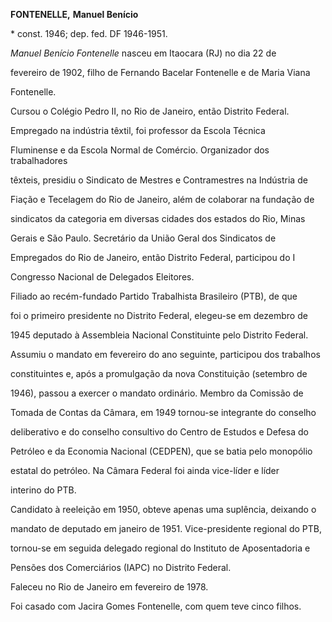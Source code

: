 **FONTENELLE,** **Manuel Benício**



\* const. 1946; dep. fed. DF 1946-1951.



*Manuel Benício Fontenelle* nasceu em Itaocara (RJ) no dia 22 de

fevereiro de 1902, filho de Fernando Bacelar Fontenelle e de Maria Viana

Fontenelle.



Cursou o Colégio Pedro II, no Rio de Janeiro, então Distrito Federal.

Empregado na indústria têxtil, foi professor da Escola Técnica

Fluminense e da Escola Normal de Comércio. Organizador dos trabalhadores

têxteis, presidiu o Sindicato de Mestres e Contramestres na Indústria de

Fiação e Tecelagem do Rio de Janeiro, além de colaborar na fundação de

sindicatos da categoria em diversas cidades dos estados do Rio, Minas

Gerais e São Paulo. Secretário da União Geral dos Sindicatos de

Empregados do Rio de Janeiro, então Distrito Federal, participou do I

Congresso Nacional de Delegados Eleitores.



Filiado ao recém-fundado Partido Trabalhista Brasileiro (PTB), de que

foi o primeiro presidente no Distrito Federal, elegeu-se em dezembro de

1945 deputado à Assembleia Nacional Constituinte pelo Distrito Federal.

Assumiu o mandato em fevereiro do ano seguinte, participou dos trabalhos

constituintes e, após a promulgação da nova Constituição (setembro de

1946), passou a exercer o mandato ordinário. Membro da Comissão de

Tomada de Contas da Câmara, em 1949 tornou-se integrante do conselho

deliberativo e do conselho consultivo do Centro de Estudos e Defesa do

Petróleo e da Economia Nacional (CEDPEN), que se batia pelo monopólio

estatal do petróleo. Na Câmara Federal foi ainda vice-líder e líder

interino do PTB.



Candidato à reeleição em 1950, obteve apenas uma suplência, deixando o

mandato de deputado em janeiro de 1951. Vice-presidente regional do PTB,

tornou-se em seguida delegado regional do Instituto de Aposentadoria e

Pensões dos Comerciários (IAPC) no Distrito Federal.



Faleceu no Rio de Janeiro em fevereiro de 1978.



Foi casado com Jacira Gomes Fontenelle, com quem teve cinco filhos.



